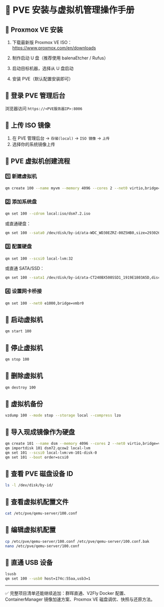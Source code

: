 # 
# 📄 PVE 安装与虚拟机管理操作手册

## 📌 Proxmox VE 安装

1. 下载最新版 Proxmox VE ISO：  
   https://www.proxmox.com/en/downloads

2. 制作启动 U 盘（推荐使用 balenaEtcher / Rufus）

3. 启动目标机器，选择从 U 盘启动

4. 安装 PVE（默认配置安装即可）

## 📌 登录 PVE 管理后台

浏览器访问 `https://<PVE服务器IP>:8006`

## 📌 上传 ISO 镜像

1. 在 PVE 管理后台 → `存储(local)` → `ISO 镜像` → `上传`
2. 选择你的系统镜像上传

## 📌 PVE 虚拟机创建流程

### 1️⃣ 新建虚拟机  

```bash
qm create 100 --name myvm --memory 4096 --cores 2 --net0 virtio,bridge=vmbr0
```

### 2️⃣ 添加系统盘  

```bash
qm set 100 --cdrom local:iso/dsm7.2.iso
```

或直通硬盘：

```bash
qm set 100 --sata0 /dev/disk/by-id/ata-WDC_WD30EZRZ-00Z5HB0,size=2930266584K
```

### 3️⃣ 配置硬盘  

```bash
qm set 100 --scsi0 local-lvm:32
```

或直通 SATA/SSD：

```bash
qm set 100 --sata1 /dev/disk/by-id/ata-CT240BX500SSD1_1919E1803A5D,discard=on,ssd=1
```

### 4️⃣ 设置网卡桥接  

```bash
qm set 100 --net0 e1000,bridge=vmbr0
```

## 📌 启动虚拟机  

```bash
qm start 100
```

## 📌 停止虚拟机  

```bash
qm stop 100
```

## 📌 删除虚拟机  

```bash
qm destroy 100
```

## 📌 虚拟机备份  

```bash
vzdump 100 --mode stop --storage local --compress lzo
```

## 📌 导入现成镜像作为硬盘  

```bash
qm create 101 --name dsm --memory 4096 --cores 2 --net0 virtio,bridge=vmbr0
qm importdisk 101 dsm72.qcow2 local-lvm
qm set 101 --scsi0 local-lvm:vm-101-disk-0
qm set 101 --boot order=scsi0
```

## 📌 查看 PVE 磁盘设备 ID  

```bash
ls -l /dev/disk/by-id/
```

## 📌 查看虚拟机配置文件  

```bash
cat /etc/pve/qemu-server/100.conf
```

## 📌 编辑虚拟机配置  

```bash
cp /etc/pve/qemu-server/100.conf /etc/pve/qemu-server/100.conf.bak
nano /etc/pve/qemu-server/100.conf
```

## 📌 直通 USB 设备  

```bash
lsusb
qm set 100 --usb0 host=174c:55aa,usb3=1
```

---

✅ 完整项目清单还能继续追加：群晖直通、V2Fly Docker 配置、ContainerManager 镜像加速方案、Proxmox VE 磁盘调优、快照与还原方法。
